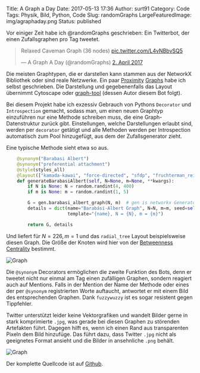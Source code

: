 Title: A Graph a Day
Date: 2017-05-13 17:36
Author: surt91
Category: Code
Tags: Physik, Bild, Python, Code
Slug: randomGraphs
LargeFeaturedImage: img/agraphaday.png
Status: published

Vor einiger Zeit habe ich @randomGraphs geschrieben: Ein Twitterbot,
der einen Zufallsgraphen pro Tag tweetet.

<blockquote class="twitter-tweet" data-lang="de"><p lang="en" dir="ltr">Relaxed Caveman Graph (36 nodes) <a href="https://t.co/L4vNBbvSQ5">pic.twitter.com/L4vNBbvSQ5</a></p>&mdash; A Graph A Day (@randomGraphs) <a href="https://twitter.com/randomGraphs/status/848499540361703428">2. April 2017</a></blockquote>
<script async src="//platform.twitter.com/widgets.js" charset="utf-8"></script>

Die meisten Graphtypen, die er darstellen kann stammen aus der NetworkX
Bibliothek oder sind reale Netzwerke. Ein paar [Proximity]({filename}/proximity-graphs.md)
[Graphs]({filename}/relative-neighborhood-graph.md) habe ich selbst geschrieben.
Die Darstellung und gegebenenfalls das Layout übernimmt Cytoscape oder
[graph-tool](https://graph-tool.skewed.de/) (dessen Autor diesem Bot folgt).

Bei diesem Projekt habe ich exzessiv Gebrauch von Pythons `Decorator` und
`Introspection` gemacht, sodass man, um einen neuen Graphtyp einzuführen
nur eine Methode schreiben muss, die eine Graph-Datenstruktur zurück gibt.
Einstellungen, welche Darstellungen erlaubt sind, werden per `decorator`
getätigt und alle Methoden werden per Introspection automatisch zum Pool
hinzugefügt, aus dem der Zufallsgenerator zieht.

Eine typische Methode sieht etwa so aus.

```python
    @synonym("Barabasi Albert")
    @synonym("preferential attachment")
    @style(styles_all)
    @layout(["kamada-kawai", "force-directed", "sfdp", "fruchterman_reingold", "arf", "radial_tree"])
    def generateBarabasiAlbert(self, N=None, m=None, **kwargs):
        if N is None: N = random.randint(4, 400)
        if m is None: m = random.randint(1, 5)

        G = gen.barabasi_albert_graph(N, m)  # gen is networkx Generator
        details = dict(name="Barabási-Albert Graph", N=N, m=m, seed=self.seed,
                       template="{name}, N = {N}, m = {m}")

        return G, details
```

Und liefert für $N=226, m=1$ und das `radial_tree` Layout beispielsweise
diesen Graph. Die Größe der Knoten wird hier von der
[Betweenness Centrality](https://en.wikipedia.org/wiki/Betweenness_centrality)
bestimmt.

![Graph]({filename}/img/barabasi.png)

Die `@synonym` Decorators ermöglichen die zweite Funktion des Bots, denn
er tweetet nicht nur einmal am Tag einen zufälligen Graphen, sondern reagiert
auch auf Mentions. Falls in der Mention der Name der Methode oder eines der
per `@synonym` registrierten Worte auftaucht, antwortet er mit einem Bild des
entsprechenden Graphen. Dank `fuzzywuzzy` ist es sogar resistent gegen
Tippfehler.

Twitter unterstützt leider keine Vektorgrafiken und wandelt Bilder gerne in
stark komprimierte `.jpg`, was gerade bei diesen Graphen zu störenden
Artefakten führt. Dagegen hilft es, wenn ich einen Rand aus transparenten
Pixeln dem Bild hinzufüge. Das führt dazu, dass Twitter `.jpg` nicht als
geeignetes Format ansieht und die Bilder in ansehnliche `.png` behält.

![Graph]({filename}/img/agraphaday.png)

Der komplette Quellcode ist auf [Github](https://github.com/surt91/AGraphADay).

